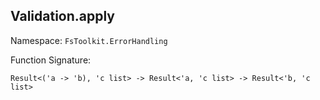 ## Validation.apply

Namespace: `FsToolkit.ErrorHandling`

Function Signature:

```
Result<('a -> 'b), 'c list> -> Result<'a, 'c list> -> Result<'b, 'c list>
```